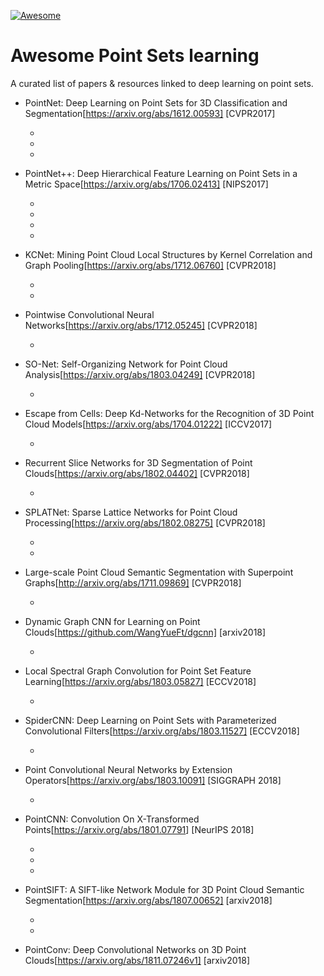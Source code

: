 [![Awesome](https://cdn.rawgit.com/sindresorhus/awesome/d7305f38d29fed78fa85652e3a63e154dd8e8829/media/badge.svg)](https://github.com/sindresorhus/awesome)

# Awesome Point Sets learning
A curated list of papers & resources linked to deep learning on point sets.

- PointNet: Deep Learning on Point Sets for 3D Classification and Segmentation[https://arxiv.org/abs/1612.00593] [CVPR2017]

  + [tensorflow]: https://github.com/charlesq34/pointnet

  + [pytorch]: https://github.com/fxia22/pointnet.pytorch

  + [pytorch]: https://github.com/erikwijmans/Pointnet2_PyTorch

- PointNet++: Deep Hierarchical Feature Learning on Point Sets in a Metric Space[https://arxiv.org/abs/1706.02413] [NIPS2017]
  + [tensorflow]: https://github.com/charlesq34/pointnet2

  + [tensorflow]: https://github.com/LinZhuoChen/pointnet2.multigpu

  + [pytorch]: https://github.com/erikwijmans/Pointnet2_PyTorch

  + [pytorch]: https://github.com/eriche2016/pointnet2.pytorch

- KCNet: Mining Point Cloud Local Structures by Kernel Correlation and Graph Pooling[https://arxiv.org/abs/1712.06760] [CVPR2018]

  + [caffe]: http://www.merl.com/research/?research=license-request&amp;sw=KCNet

  + [pytorch]: https://github.com/ftdlyc/KCNet_Pytorch

- Pointwise Convolutional Neural Networks[https://arxiv.org/abs/1712.05245] [CVPR2018]

  + [tensorflow]: https://github.com/scenenn/pointwise

- SO-Net: Self-Organizing Network for Point Cloud Analysis[https://arxiv.org/abs/1803.04249] [CVPR2018]

  + [pytorch]: https://github.com/lijx10/SO-Net

- Escape from Cells: Deep Kd-Networks for the Recognition of 3D Point Cloud Models[https://arxiv.org/abs/1704.01222] [ICCV2017]

  + [pytorch]: https://github.com/fxia22/kdnet.pytorch

- Recurrent Slice Networks for 3D Segmentation of Point Clouds[https://arxiv.org/abs/1802.04402] [CVPR2018]

  + [pytorch]: https://github.com/qianguih/RSNet

- SPLATNet: Sparse Lattice Networks for Point Cloud Processing[https://arxiv.org/abs/1802.08275] [CVPR2018]

  + [caffe]: https://github.com/NVlabs/splatnet

  + [pytorch]: https://github.com/ftdlyc/splatnet_pytorch

- Large-scale Point Cloud Semantic Segmentation with Superpoint Graphs[http://arxiv.org/abs/1711.09869] [CVPR2018]

  + [pytorch]: https://github.com/loicland/superpoint_graph

- Dynamic Graph CNN for Learning on Point Clouds[https://github.com/WangYueFt/dgcnn] [arxiv2018]

  + [tensorflow]: https://github.com/WangYueFt/dgcnn

- Local Spectral Graph Convolution for Point Set Feature Learning[https://arxiv.org/abs/1803.05827] [ECCV2018]

  + [tensorflow]: https://github.com/fate3439/LocalSpecGCN

- SpiderCNN: Deep Learning on Point Sets with Parameterized Convolutional Filters[https://arxiv.org/abs/1803.11527] [ECCV2018]

  + [tensorflow]: https://github.com/xyf513/SpiderCNN

- Point Convolutional Neural Networks by Extension Operators[https://arxiv.org/abs/1803.10091] [SIGGRAPH 2018]

  + [tensorflow]: https://github.com/matanatz/pcnn

- PointCNN: Convolution On X-Transformed Points[<https://arxiv.org/abs/1801.07791>] [NeurIPS 2018]

  + [tensorflow]: https://github.com/yangyanli/PointCNN

  + [mxnet]: https://github.com/chinakook/PointCNN.MX

  + [pytorch]: https://github.com/hxdengBerkeley/PointCNN.Pytorch

- PointSIFT: A SIFT-like Network Module for 3D Point Cloud Semantic Segmentation[https://arxiv.org/abs/1807.00652] [arxiv2018]

  + [tensorflow]: https://github.com/MVIG-SJTU/pointSIFT

  + [pytorch]: https://github.com/Tommymhz/PointNet.PointNet2.PointSIFT.Pytorch

- PointConv: Deep Convolutional Networks on 3D Point Clouds[https://arxiv.org/abs/1811.07246v1] [arxiv2018]

  

 